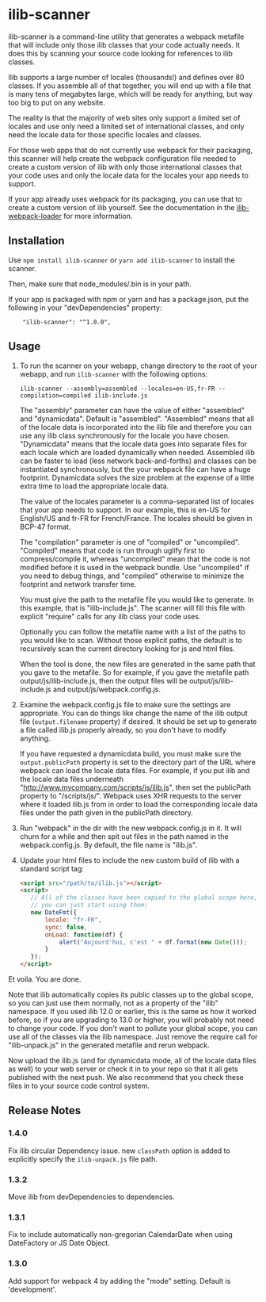 # ilib-scanner

ilib-scanner is a command-line utility that generates a webpack metafile that will include only those
ilib classes that your code actually needs. It does this by scanning your source code looking for
references to ilib classes.

Ilib supports a large number of locales (thousands!) and defines over 80 classes. If you assemble
all of that together, you will end up with a file that is many tens of megabytes large, which will
be ready for anything, but way too big to put on any website.

The reality is that the majority of web sites only support a limited set of locales and
use only need a limited set of international classes, and only need the locale data for those
specific locales and classes.

For those web apps that do not currently use webpack for their packaging, this scanner will help
create the webpack configuration file needed to create a custom version of ilib with only those
international classes that your code uses and only the locale data for the locales your app needs
to support.

If your app already uses webpack for its packaging, you can use that to create a custom version
of ilib yourself. See the documentation in the 
[ilib-webpack-loader](https://www.github.com/ilib-js/ilib-webpack-loader) for more information.

Installation
------------

Use `npm install ilib-scanner` or `yarn add ilib-scanner` to install the scanner.

Then, make sure that node_modules/.bin is in your path.

If your app is packaged with npm or yarn and has a package.json, put the following in your
"devDependencies" property:

```
    "ilib-scanner": "^1.0.0",
````

Usage
-----

1.  To run the scanner on your webapp, change directory to the root of your webapp, and run 
    `ilib-scanner` with the following options:
    
    ```
    ilib-scanner --assembly=assembled --locales=en-US,fr-FR --compilation=compiled ilib-include.js
    ```
    
    The "assembly" parameter can have the value of either "assembled" and "dynamicdata". Default is
    "assembled". "Assembled" means that all of the locale data is incorporated into the ilib file
    and therefore you can use any ilib class synchronously for the locale you have chosen. "Dynamicdata"
    means that the locale data goes into separate files for each locale which are loaded dynamically 
    when needed. Assembled ilib can be faster to load (less network back-and-forths) and classes can
    be instantiated synchronously, but the your webpack file can have a huge footprint. Dynamicdata
    solves the size problem at the expense of a little extra time to load the appropriate locale
    data.
    
    The value of the locales parameter is a comma-separated list of locales that your app needs
    to support. In our example, this is en-US for English/US and fr-FR for French/France. The locales
    should be given in BCP-47 format.
    
    The "compilation" parameter is one of "compiled" or "uncompiled". "Compiled" means that code is
    run through uglify first to compress/compile it, whereas "uncompiled" mean that the code
    is not modified before it is used in the webpack bundle. Use "uncompiled" if you need to debug
    things, and "compiled" otherwise to minimize the footprint and network transfer time.
    
    You must give the path to the metafile file you would like to generate. In this
    example, that is "ilib-include.js". The scanner will fill this file with explicit "require"
    calls for any ilib class your code uses.
    
    Optionally you can follow the metafile name with a list of the paths to you would like to scan.
    Without those explicit paths, the default is to recursively scan the current directory looking for js
    and html files.
    
    When the tool is done, the new files are generated in the same path that you gave to
    the metafile. So for example, if you gave the metafile path output/js/ilib-include.js, then
    the output files will be output/js/ilib-include.js and output/js/webpack.config.js.

1. Examine the webpack.config.js file to make sure the settings are appropriate. You can do things
   like change the name of the ilib output file (`output.filename` property) if desired. It should
   be set up to generate a file called ilib.js properly already, so you don't have to modify
   anything.

   If you have requested a dynamicdata build, you must make sure the `output.publicPath`
   property is set to the directory part of the URL where webpack can load the locale data
   files. For example, if you put ilib and the locale data files underneath
   "http://www.mycompany.com/scripts/js/ilib.js", then set the publicPath property to "/scripts/js/".
   Webpack uses XHR requests to the server where it loaded ilib.js from in order to load the
   corresponding locale data files under the path given in the publicPath directory.

1. Run "webpack" in the dir with the new webpack.config.js in it. It will churn for a while and
   then spit out files in the path
   named in the webpack.config.js. By default, the file name is "ilib.js".

1. Update your html files to include the new custom build of ilib with a standard script tag:

    ```html
    <script src="/path/to/ilib.js"></script>
    <script>
       // All of the classes have been copied to the global scope here, so
       // you can just start using them:
       new DateFmt({
           locale: "fr-FR",
           sync: false,
           onLoad: function(df) {
               alert("Aujourd'hui, c'est " + df.format(new Date()));
           }
       });
    </script>
    ```

Et voila. You are done.

Note that ilib automatically copies its public classes up to the global scope,
so you can just use them normally, not as a property of the "ilib" namespace.
If you used ilib 12.0 or earlier, this is the same as how it worked before, so
if you are upgrading to 13.0 or higher, you will probably
not need to change your code. If you don't want to pollute your global scope,
you can use all of the classes via the ilib namespace. Just remove the
require call for "ilib-unpack.js" in the generated metafile and rerun webpack.

Now upload the ilib.js (and for dynamicdata mode, all of the locale data
files as well) to your web server or check it in to your
repo so that it all gets published with the next push. We also recommend that
you check these files in to your source code control system.

Release Notes
-------------

### 1.4.0
Fix ilib circular Dependency issue. new `classPath` option is added to explicitly specify the `ilib-unpack.js` file path.

### 1.3.2
Move ilib from devDependencies to dependencies.

### 1.3.1
Fix to include automatically non-gregorian CalendarDate when using DateFactory or JS Date Object.

### 1.3.0

Add support for webpack 4 by adding the "mode" setting. Default is 'development'.
